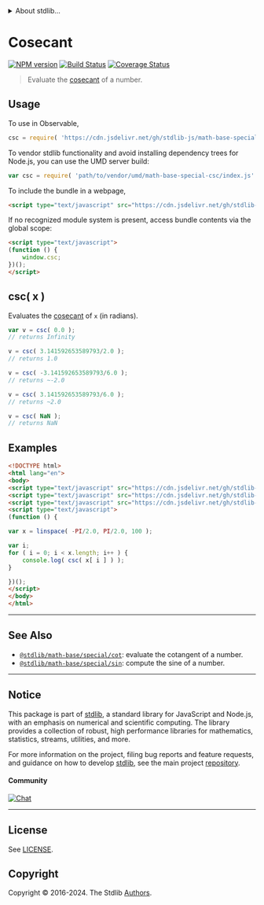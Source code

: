 <!--

@license Apache-2.0

Copyright (c) 2024 The Stdlib Authors.

Licensed under the Apache License, Version 2.0 (the "License");
you may not use this file except in compliance with the License.
You may obtain a copy of the License at

   http://www.apache.org/licenses/LICENSE-2.0

Unless required by applicable law or agreed to in writing, software
distributed under the License is distributed on an "AS IS" BASIS,
WITHOUT WARRANTIES OR CONDITIONS OF ANY KIND, either express or implied.
See the License for the specific language governing permissions and
limitations under the License.

-->


<details>
  <summary>
    About stdlib...
  </summary>
  <p>We believe in a future in which the web is a preferred environment for numerical computation. To help realize this future, we've built stdlib. stdlib is a standard library, with an emphasis on numerical and scientific computation, written in JavaScript (and C) for execution in browsers and in Node.js.</p>
  <p>The library is fully decomposable, being architected in such a way that you can swap out and mix and match APIs and functionality to cater to your exact preferences and use cases.</p>
  <p>When you use stdlib, you can be absolutely certain that you are using the most thorough, rigorous, well-written, studied, documented, tested, measured, and high-quality code out there.</p>
  <p>To join us in bringing numerical computing to the web, get started by checking us out on <a href="https://github.com/stdlib-js/stdlib">GitHub</a>, and please consider <a href="https://opencollective.com/stdlib">financially supporting stdlib</a>. We greatly appreciate your continued support!</p>
</details>

# Cosecant

[![NPM version][npm-image]][npm-url] [![Build Status][test-image]][test-url] [![Coverage Status][coverage-image]][coverage-url] <!-- [![dependencies][dependencies-image]][dependencies-url] -->

> Evaluate the [cosecant][trigonometric-functions] of a number.

<section class="intro">

</section>



<section class="usage">

## Usage

To use in Observable,

```javascript
csc = require( 'https://cdn.jsdelivr.net/gh/stdlib-js/math-base-special-csc@umd/browser.js' )
```

To vendor stdlib functionality and avoid installing dependency trees for Node.js, you can use the UMD server build:

```javascript
var csc = require( 'path/to/vendor/umd/math-base-special-csc/index.js' )
```

To include the bundle in a webpage,

```html
<script type="text/javascript" src="https://cdn.jsdelivr.net/gh/stdlib-js/math-base-special-csc@umd/browser.js"></script>
```

If no recognized module system is present, access bundle contents via the global scope:

```html
<script type="text/javascript">
(function () {
    window.csc;
})();
</script>
```

## csc( x )

Evaluates the [cosecant][trigonometric-functions] of `x` (in radians).

```javascript
var v = csc( 0.0 );
// returns Infinity

v = csc( 3.141592653589793/2.0 );
// returns 1.0

v = csc( -3.141592653589793/6.0 );
// returns ~-2.0

v = csc( 3.141592653589793/6.0 );
// returns ~2.0

v = csc( NaN );
// returns NaN
```

</section>

<!-- /.usage -->

<section class="examples">

## Examples

<!-- eslint no-undef: "error" -->

```html
<!DOCTYPE html>
<html lang="en">
<body>
<script type="text/javascript" src="https://cdn.jsdelivr.net/gh/stdlib-js/array-base-linspace@umd/browser.js"></script>
<script type="text/javascript" src="https://cdn.jsdelivr.net/gh/stdlib-js/constants-float64-pi@umd/browser.js"></script>
<script type="text/javascript" src="https://cdn.jsdelivr.net/gh/stdlib-js/math-base-special-csc@umd/browser.js"></script>
<script type="text/javascript">
(function () {

var x = linspace( -PI/2.0, PI/2.0, 100 );

var i;
for ( i = 0; i < x.length; i++ ) {
    console.log( csc( x[ i ] ) );
}

})();
</script>
</body>
</html>
```

</section>

<!-- /.examples -->

<!-- C interface documentation. -->



<!-- Section for related `stdlib` packages. Do not manually edit this section, as it is automatically populated. -->

<section class="related">

* * *

## See Also

-   <span class="package-name">[`@stdlib/math-base/special/cot`][@stdlib/math/base/special/cot]</span><span class="delimiter">: </span><span class="description">evaluate the cotangent of a number.</span>
-   <span class="package-name">[`@stdlib/math-base/special/sin`][@stdlib/math/base/special/sin]</span><span class="delimiter">: </span><span class="description">compute the sine of a number.</span>

</section>

<!-- /.related -->

<!-- Section for all links. Make sure to keep an empty line after the `section` element and another before the `/section` close. -->


<section class="main-repo" >

* * *

## Notice

This package is part of [stdlib][stdlib], a standard library for JavaScript and Node.js, with an emphasis on numerical and scientific computing. The library provides a collection of robust, high performance libraries for mathematics, statistics, streams, utilities, and more.

For more information on the project, filing bug reports and feature requests, and guidance on how to develop [stdlib][stdlib], see the main project [repository][stdlib].

#### Community

[![Chat][chat-image]][chat-url]

---

## License

See [LICENSE][stdlib-license].


## Copyright

Copyright &copy; 2016-2024. The Stdlib [Authors][stdlib-authors].

</section>

<!-- /.stdlib -->

<!-- Section for all links. Make sure to keep an empty line after the `section` element and another before the `/section` close. -->

<section class="links">

[npm-image]: http://img.shields.io/npm/v/@stdlib/math-base-special-csc.svg
[npm-url]: https://npmjs.org/package/@stdlib/math-base-special-csc

[test-image]: https://github.com/stdlib-js/math-base-special-csc/actions/workflows/test.yml/badge.svg?branch=main
[test-url]: https://github.com/stdlib-js/math-base-special-csc/actions/workflows/test.yml?query=branch:main

[coverage-image]: https://img.shields.io/codecov/c/github/stdlib-js/math-base-special-csc/main.svg
[coverage-url]: https://codecov.io/github/stdlib-js/math-base-special-csc?branch=main

<!--

[dependencies-image]: https://img.shields.io/david/stdlib-js/math-base-special-csc.svg
[dependencies-url]: https://david-dm.org/stdlib-js/math-base-special-csc/main

-->

[chat-image]: https://img.shields.io/gitter/room/stdlib-js/stdlib.svg
[chat-url]: https://app.gitter.im/#/room/#stdlib-js_stdlib:gitter.im

[stdlib]: https://github.com/stdlib-js/stdlib

[stdlib-authors]: https://github.com/stdlib-js/stdlib/graphs/contributors

[umd]: https://github.com/umdjs/umd
[es-module]: https://developer.mozilla.org/en-US/docs/Web/JavaScript/Guide/Modules

[deno-url]: https://github.com/stdlib-js/math-base-special-csc/tree/deno
[deno-readme]: https://github.com/stdlib-js/math-base-special-csc/blob/deno/README.md
[umd-url]: https://github.com/stdlib-js/math-base-special-csc/tree/umd
[umd-readme]: https://github.com/stdlib-js/math-base-special-csc/blob/umd/README.md
[esm-url]: https://github.com/stdlib-js/math-base-special-csc/tree/esm
[esm-readme]: https://github.com/stdlib-js/math-base-special-csc/blob/esm/README.md
[branches-url]: https://github.com/stdlib-js/math-base-special-csc/blob/main/branches.md

[stdlib-license]: https://raw.githubusercontent.com/stdlib-js/math-base-special-csc/main/LICENSE

[trigonometric-functions]: https://en.wikipedia.org/wiki/Trigonometric_functions

<!-- <related-links> -->

[@stdlib/math/base/special/cot]: https://github.com/stdlib-js/math-base-special-cot/tree/umd

[@stdlib/math/base/special/sin]: https://github.com/stdlib-js/math-base-special-sin/tree/umd

<!-- </related-links> -->

</section>

<!-- /.links -->

